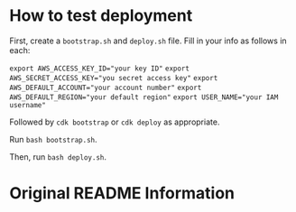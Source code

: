 # How to test deployment

First, create a `bootstrap.sh` and `deploy.sh` file. Fill in your info as follows in each:

`export AWS_ACCESS_KEY_ID="your key ID"`
`export AWS_SECRET_ACCESS_KEY="you secret access key"`
`export AWS_DEFAULT_ACCOUNT="your account number"`
`export AWS_DEFAULT_REGION="your default region"`
`export USER_NAME="your IAM username"`

Followed by `cdk bootstrap` or `cdk deploy` as appropriate.

Run `bash bootstrap.sh`.

Then, run `bash deploy.sh`.

# Original README Information

<!-- # Welcome to your CDK TypeScript project

This is a blank project for CDK development with TypeScript.

The `cdk.json` file tells the CDK Toolkit how to execute your app.

## Useful commands

* `npm run build`   compile typescript to js
* `npm run watch`   watch for changes and compile
* `npm run test`    perform the jest unit tests
* `npx cdk deploy`  deploy this stack to your default AWS account/region
* `npx cdk diff`    compare deployed stack with current state
* `npx cdk synth`   emits the synthesized CloudFormation template -->
